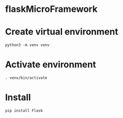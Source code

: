 # flaskMicroFramework

# Create virtual environment
`python3 -m venv venv`

# Activate environment
`. venv/bin/activate`

# Install 
`pip install Flask`
